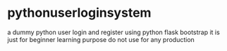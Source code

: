 # pythonuserloginsystem
a dummy python user login and register using python flask bootstrap
it is just for beginner learning purpose do not use for any production
